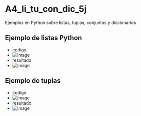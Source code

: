 # A4_li_tu_con_dic_5j
Ejemplos en Python sobre listas, tuplas, conjuntos y diccionarios
## Ejemplo de listas Python
- codigo
- ![image](https://github.com/user-attachments/assets/cefe7e76-c664-491b-93ca-3a86303162c4)
- resultado
- ![image](https://github.com/user-attachments/assets/a7d45b30-9ba7-48f1-8e5f-338621bcd82f)
## Ejemplo de tuplas
- codigo
- ![image](https://github.com/user-attachments/assets/5c4cdc85-b23e-4ffa-9580-ddfed889a455)
- resultado
- ![image](https://github.com/user-attachments/assets/3644c863-02c7-49b9-9e73-6fdf33a96030)
